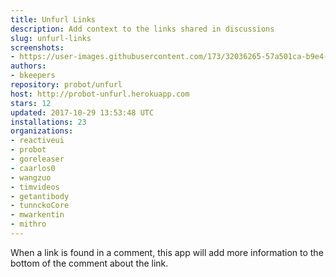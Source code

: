 ```yaml
---
title: Unfurl Links
description: Add context to the links shared in discussions
slug: unfurl-links
screenshots:
- https://user-images.githubusercontent.com/173/32036265-57a501ca-b9e4-11e7-9db3-52374fb7290c.png
authors:
- bkeepers
repository: probot/unfurl
host: http://probot-unfurl.herokuapp.com
stars: 12
updated: 2017-10-29 13:53:48 UTC
installations: 23
organizations:
- reactiveui
- probot
- goreleaser
- caarlos0
- wangzuo
- timvideos
- getantibody
- tunnckoCore
- mwarkentin
- mithro
---
```


When a link is found in a comment, this app will add more information to the bottom of the comment about the link.
